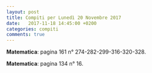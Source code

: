 ```yaml
---
layout: post
title: Compiti per Lunedì 20 Novembre 2017
date:   2017-11-18 14:45:00 +0200
categories: compiti
comments: true
--- 
```


**Matematica**: pagina 161 n° 274-282-299-316-320-328.

**Matematica**: pagina 134 n° 16.